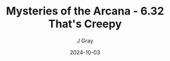 ---
title: 'Mysteries of the Arcana - 6.32 That''s Creepy'
alt: 'Mysteries of the Arcana'
date: '2024-10-03'
author: 'J Gray'
artist: 'Keira'
---